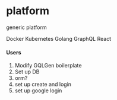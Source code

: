 # platform
generic platform

Docker
Kubernetes
Golang
GraphQL
React

#### Users

1. Modify GQLGen boilerplate
2. Set up DB
3. orm? 
4. set up create and login
5. set up google login
